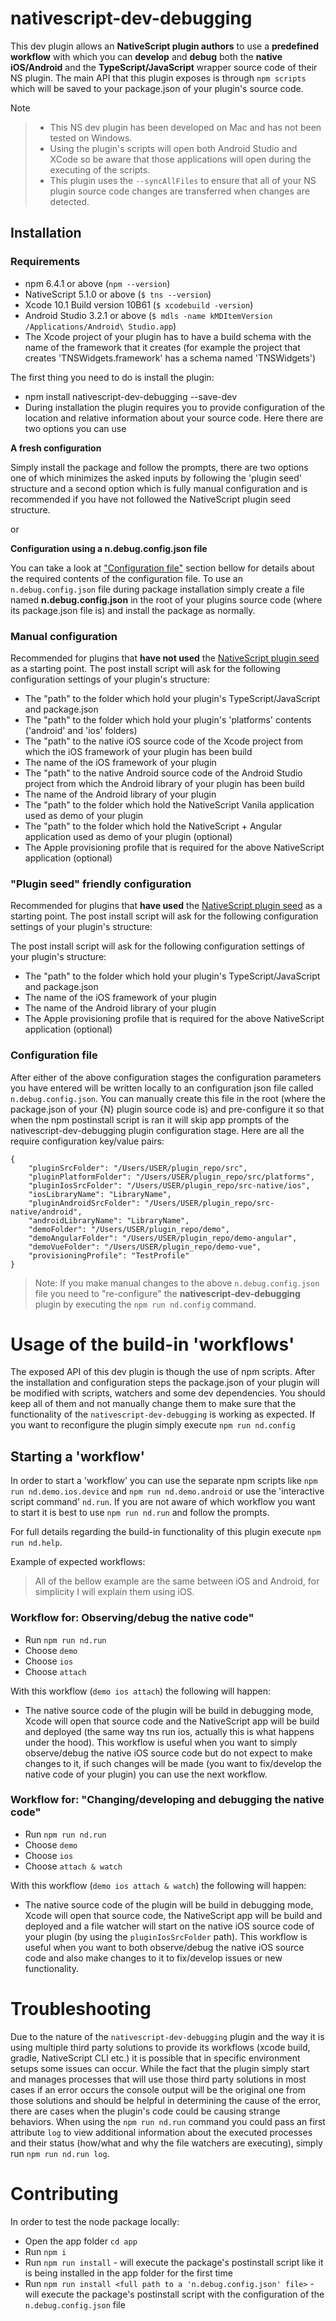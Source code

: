 # nativescript-dev-debugging

This dev plugin allows an __NativeScript plugin authors__ to use a **predefined workflow** with which you can **develop** and **debug** both the **native iOS/Android** and the **TypeScript/JavaScript** wrapper source code of their NS plugin. The main API that this plugin exposes is through `npm scripts` which will be saved to your package.json of your plugin's source code.

Note
> - This NS dev plugin has been developed on Mac and has not been tested on Windows.
> - Using the plugin's scripts will open both Android Studio and XCode so be aware that those applications will open during the executing of the scripts.
> - This plugin uses the `--syncAllFiles` to ensure that all of your NS plugin source code changes are transferred when changes are detected.

## Installation

### Requirements

- npm 6.4.1 or above (`npm --version`)
- NativeScript 5.1.0 or above (`$ tns --version`)
- Xcode 10.1 Build version 10B61 (`$ xcodebuild -version`)
- Android Studio 3.2.1 or above (`$ mdls -name kMDItemVersion /Applications/Android\ Studio.app`)
- The Xcode project of your plugin has to have a build schema with the name of the framework that it creates (for example the project that creates 'TNSWidgets.framework' has a schema named 'TNSWidgets')

The first thing you need to do is install the plugin:

- npm install nativescript-dev-debugging --save-dev
- During installation the plugin requires you to provide configuration of the location and relative information about your source code. Here there are two options you can use 

**A fresh configuration**

Simply install the package and follow the prompts, there are two options one of which minimizes the asked inputs by following the 'plugin seed' structure and a second option which is fully manual configuration and is recommended if you have not followed the NativeScript plugin seed structure.

or

**Configuration using a n.debug.config.json file**

You can take a look at ["Configuration file"](#config_file) section bellow for details about the required contents of the configuration file. To use an `n.debug.config.json` file during package installation simply create a file named __n.debug.config.json__ in the root of your plugins source code (where its package.json file is) and install the package as normally.


### Manual configuration

Recommended for plugins that **have not used** the [NativeScript plugin seed](https://github.com/NativeScript/nativescript-plugin-seed) as a starting point. The post install script will ask for the following configuration settings of your plugin's structure:

- The "path" to the folder which hold your plugin's TypeScript/JavaScript and package.json
- The "path" to the folder which hold your plugin's 'platforms' contents ('android' and 'ios' folders)
- The "path" to the native iOS source code of the Xcode project from which the iOS framework of your plugin has been build
- The name of the iOS framework of your plugin
- The "path" to the native Android source code of the Android Studio project from which the Android library of your plugin has been build
- The name of the Android library of your plugin
- The "path" to the folder which hold the NativeScript Vanila application used as demo of your plugin
- The "path" to the folder which hold the NativeScript + Angular application used as demo of your plugin (optional)
- The Apple provisioning profile that is required for the above NativeScript application (optional) 

### "Plugin seed" friendly configuration

Recommended for plugins that **have used** the [NativeScript plugin seed](https://github.com/NativeScript/nativescript-plugin-seed) as a starting point. The post install script will ask for the following configuration settings of your plugin's structure:

The post install script will ask for the following configuration settings of your plugin's structure:

- The "path" to the folder which hold your plugin's TypeScript/JavaScript and package.json
- The name of the iOS framework of your plugin
- The name of the Android library of your plugin
- The Apple provisioning profile that is required for the above NativeScript application (optional)

### <a name="config_file"></a>Configuration file

After either of the above configuration stages the configuration parameters you have entered will be written locally to an configuration json file called `n.debug.config.json`. You can manually create this file in the root (where the package.json of your {N} plugin source code is) and pre-configure it so that when the npm postinstall script is ran it will skip app prompts of the nativescript-dev-debugging plugin configuration stage. Here are all the require configuration key/value pairs:

```
{
	"pluginSrcFolder": "/Users/USER/plugin_repo/src",
	"pluginPlatformFolder": "/Users/USER/plugin_repo/src/platforms",
	"pluginIosSrcFolder": "/Users/USER/plugin_repo/src-native/ios",
	"iosLibraryName": "LibraryName",
	"pluginAndroidSrcFolder": "/Users/USER/plugin_repo/src-native/android",
	"androidLibraryName": "LibraryName",
	"demoFolder": "/Users/USER/plugin_repo/demo",
	"demoAngularFolder": "/Users/USER/plugin_repo/demo-angular",
	"demoVueFolder": "/Users/USER/plugin_repo/demo-vue",
	"provisioningProfile": "TestProfile"
}
```

> Note: If you make manual changes to the above `n.debug.config.json` file you need to "re-configure" the __nativescript-dev-debugging__ plugin by executing the `npm run nd.config` command.

# Usage of the build-in 'workflows'

The exposed API of this dev plugin is though the use of npm scripts. After the installation and configuration steps the package.json of your plugin will be modified with scripts, watchers and some dev dependencies. You should keep all of them and not manually change them to make sure that the functionality of the `nativescript-dev-debugging` is working as expected. If you want to reconfigure the plugin simply execute `npm run nd.config`

## Starting a 'workflow'

In order to start a 'workflow' you can use the separate npm scripts like `npm run nd.demo.ios.device` and `npm run nd.demo.android` or use the 'interactive script command' `nd.run`. If you are not aware of which workflow you want to start it is best to use `npm run nd.run` and follow the prompts.

For full details regarding the build-in functionality of this plugin execute `npm run nd.help`.

Example of expected workflows:
> All of the bellow example are the same between iOS and Android, for simplicity I will explain them using iOS.

### Workflow for: Observing/debug the native code"

- Run `npm run nd.run`
- Choose `demo`
- Choose `ios`
- Choose `attach`

With this workflow (`demo ios attach`) the following will happen:
- The native source code of the plugin will be build in debugging mode, Xcode will open that source code and the NativeScript app will be build and deployed (the same way tns run ios, actually this is what happens under the hood). This workflow is useful when you want to simply observe/debug the native iOS source code but do not expect to make changes to it, if such changes will be made (you want to fix/develop the native code of your plugin) you can use the next workflow.

### Workflow for: "Changing/developing and debugging the native code"

- Run `npm run nd.run`
- Choose `demo`
- Choose `ios`
- Choose `attach & watch`

With this workflow (`demo ios attach & watch`) the following will happen:
- The native source code of the plugin will be build in debugging mode, Xcode will open that source code, the NativeScript app will be build and deployed and a file watcher will start on the native iOS source code of your plugin (by using the `pluginIosSrcFolder` path). This workflow is useful when you want to both observe/debug the native iOS source code and also make changes to it to fix/develop issues or new functionality.

# Troubleshooting

Due to the nature of the `nativescript-dev-debugging` plugin and the way it is using multiple third party solutions to provide its workflows (xcode build, gradle, NativeScript CLI etc.) it is possible that in specific environment setups some issues can occur. While the fact that the plugin simply start and manages processes that will use those third party solutions in most cases if an error occurs the console output will be the original one from those solutions and should be helpful in determining the cause of the error, there are cases when the plugin's code could be causing strange behaviors. When using the `npm run nd.run` command you could pass an first attribute `log` to view additional information about the executed processes and their status (how/what and why the file watchers are executing), simply run `npm run nd.run log`. 

# Contributing

In order to test the node package locally:
- Open the app folder `cd app`
- Run `npm i`
- Run `npm run install` - will execute the package's postinstall script like it is being installed in the app folder for the first time
- Run `npm run install <full path to a 'n.debug.config.json' file>` - will execute the package's postinstall script with the configuration of the `n.debug.config.json` file